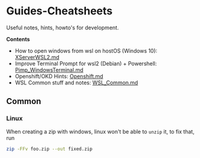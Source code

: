 # Guides-Cheatsheets
Useful notes, hints, howto's for development.

**Contents**
* How to open windows from wsl on hostOS (Windows 10): [XServerWSL2.md](https://github.com/Kraego/Guides-Cheatsheets/blob/master/XServerWSL2.md)
* Improve Terminal Prompt for wsl2 (Debian) + Powershell: [Pimp_WindowsTerminal.md](https://github.com/Kraego/Guides-Cheatsheets/blob/master/Pimp_WindowsTerminal.md)
* Openshift/OKD Hints: [Openshift.md](https://github.com/Kraego/Guides-Cheatsheets/blob/master/Openshift.md)
* WSL Common stuff and notes: [WSL_Common.md](https://github.com/Kraego/Guides-Cheatsheets/blob/master/WSL_Common.md)

## Common

### Linux

When creating a zip with windows, linux won't be able to `unzip` it, to fix that, run

```bash
zip -FFv foo.zip --out fixed.zip
```
